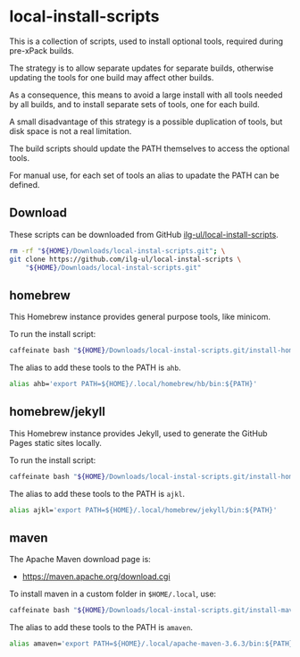# local-install-scripts

This is a collection of scripts, used to install optional tools,
required during pre-xPack builds.

The strategy is to allow separate updates for separate builds,
otherwise updating the tools for one build may affect other builds.

As a consequence, this means to avoid a large install with all
tools needed by all builds, and to install separate sets of tools,
one for each build.

A small disadvantage of this strategy is a possible duplication of
tools, but disk space is not a real limitation.

The build scripts should update the PATH themselves to access
the optional tools.

For manual use, for each set of tools an alias to upadate the
PATH can be defined.

## Download

These scripts can be downloaded from GitHub
[ilg-ul/local-install-scripts](https://github.com/ilg-ul/local-install-scripts).

```sh
rm -rf "${HOME}/Downloads/local-instal-scripts.git"; \
git clone https://github.com/ilg-ul/local-instal-scripts \
    "${HOME}/Downloads/local-instal-scripts.git"
```

## homebrew

This Homebrew instance provides general purpose tools, like minicom.

To run the install script:

```sh
caffeinate bash "${HOME}/Downloads/local-instal-scripts.git/install-homebrew.sh"
```

The alias to add these tools to the PATH is `ahb`.

```sh
alias ahb='export PATH=${HOME}/.local/homebrew/hb/bin:${PATH}'
```

## homebrew/jekyll

This Homebrew instance provides Jekyll, used to generate the GitHub Pages
static sites locally.

To run the install script:

```sh
caffeinate bash "${HOME}/Downloads/local-instal-scripts.git/install-homebrew-jekyll.sh"
```

The alias to add these tools to the PATH is `ajkl`.

```sh
alias ajkl='export PATH=${HOME}/.local/homebrew/jekyll/bin:${PATH}'
```

## maven

The Apache Maven download page is:

- <https://maven.apache.org/download.cgi>

To install maven in a custom folder in `$HOME/.local`, use:

```sh
caffeinate bash "${HOME}/Downloads/local-instal-scripts.git/install-maven.sh"
```

The alias to add these tools to the PATH is `amaven`.

```sh
alias amaven='export PATH=${HOME}/.local/apache-maven-3.6.3/bin:${PATH}'
```
